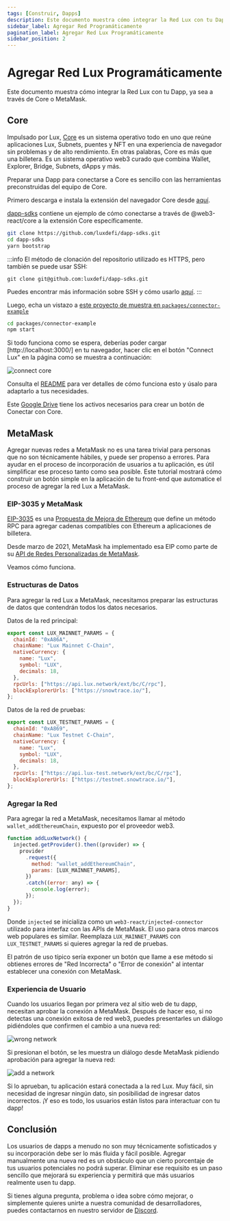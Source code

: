 ```yaml
---
tags: [Construir, Dapps]
description: Este documento muestra cómo integrar la Red Lux con tu Dapp, ya sea a través de Core o MetaMask.
sidebar_label: Agregar Red Programáticamente
pagination_label: Agregar Red Lux Programáticamente
sidebar_position: 2
---
```


# Agregar Red Lux Programáticamente

Este documento muestra cómo integrar la Red Lux con tu Dapp, ya sea a través de Core o MetaMask.

## Core

Impulsado por Lux,
[Core](https://core.app/en/)
es un sistema operativo todo en uno que reúne aplicaciones Lux, Subnets,
puentes y NFT en una experiencia de navegador sin problemas y de alto rendimiento. En otras palabras, Core es más que una billetera. Es un sistema operativo web3 curado que combina Wallet, Explorer, Bridge, Subnets, dApps y más.

Preparar una Dapp para conectarse a Core es sencillo con las herramientas preconstruidas del equipo de Core.

Primero descarga e instala la extensión del navegador Core desde [aquí](https://chrome.google.com/webstore/detail/core/agoakfejjabomempkjlepdflaleeobhb).

[dapp-sdks](https://github.com/luxdefi/dapp-sdks) contiene
un ejemplo de cómo conectarse a través de @web3-react/core a la extensión Core específicamente.

```sh
git clone https://github.com/luxdefi/dapp-sdks.git
cd dapp-sdks
yarn bootstrap
```

:::info
El método de clonación del repositorio utilizado es HTTPS, pero también se puede usar SSH:

`git clone git@github.com:luxdefi/dapp-sdks.git`

Puedes encontrar más información sobre SSH y cómo usarlo
[aquí](https://docs.github.com/en/authentication/connecting-to-github-with-ssh/about-ssh).
:::

Luego, echa un vistazo a [este proyecto de muestra en `packages/connector-example`](https://github.com/luxdefi/dapp-sdks/tree/alpha-release/packages/connector-example#readme)

```sh
cd packages/connector-example
npm start
```

Si todo funciona como se espera, deberías poder cargar
[http://localhost:3000/] en tu navegador, hacer clic en el botón "Connect Lux"
en la página como se muestra a continuación:

![connect core](/img/connect-core.jpeg)

Consulta el
[README](https://github.com/luxdefi/dapp-sdks/tree/alpha-release/packages/connector-example#readme)
para ver detalles de cómo funciona esto y úsalo para adaptarlo a tus necesidades.

Este [Google Drive](https://drive.google.com/drive/folders/1pQ98mIs65ET9JBGThzAAlGKv85BuQCAu?usp=sharing)
tiene los activos necesarios para crear un botón de Conectar con Core.

## MetaMask

Agregar nuevas redes a MetaMask no es una tarea trivial para personas que no son
técnicamente hábiles, y puede ser propenso a errores. Para ayudar en el proceso de incorporación de usuarios a tu aplicación, es útil simplificar ese proceso tanto como sea posible. Este tutorial mostrará cómo construir un botón simple en la aplicación de tu front-end que automatice el proceso de agregar la red Lux a MetaMask.

### EIP-3035 y MetaMask

[EIP-3035](https://eips.ethereum.org/EIPS/eip-3085) es una [Propuesta de Mejora de Ethereum](https://eips.ethereum.org/) que define un método RPC para agregar cadenas compatibles con Ethereum a aplicaciones de billetera.

Desde marzo de 2021, MetaMask ha implementado esa EIP como parte de su [API de Redes Personalizadas de MetaMask](https://consensys.net/blog/metamask/connect-users-to-layer-2-networks-with-the-metamask-custom-networks-api/).

Veamos cómo funciona.

### Estructuras de Datos

Para agregar la red Lux a MetaMask, necesitamos preparar las estructuras de datos que contendrán todos los datos necesarios.

Datos de la red principal:

```javascript
export const LUX_MAINNET_PARAMS = {
  chainId: "0xA86A",
  chainName: "Lux Mainnet C-Chain",
  nativeCurrency: {
    name: "Lux",
    symbol: "LUX",
    decimals: 18,
  },
  rpcUrls: ["https://api.lux.network/ext/bc/C/rpc"],
  blockExplorerUrls: ["https://snowtrace.io/"],
};
```

Datos de la red de pruebas:

```javascript
export const LUX_TESTNET_PARAMS = {
  chainId: "0xA869",
  chainName: "Lux Testnet C-Chain",
  nativeCurrency: {
    name: "Lux",
    symbol: "LUX",
    decimals: 18,
  },
  rpcUrls: ["https://api.lux-test.network/ext/bc/C/rpc"],
  blockExplorerUrls: ["https://testnet.snowtrace.io/"],
};
```

### Agregar la Red

Para agregar la red a MetaMask, necesitamos llamar al método `wallet_addEthereumChain`, expuesto por el proveedor web3.

```javascript
function addLuxNetwork() {
  injected.getProvider().then((provider) => {
    provider
      .request({
        method: "wallet_addEthereumChain",
        params: [LUX_MAINNET_PARAMS],
      })
      .catch((error: any) => {
        console.log(error);
      });
  });
}
```

Donde `injected` se inicializa como un `web3-react/injected-connector` utilizado para
interfaz con las APIs de MetaMask. El uso para otros marcos web populares es similar.
Reemplaza `LUX_MAINNET_PARAMS` con `LUX_TESTNET_PARAMS` si quieres
agregar la red de pruebas.

El patrón de uso típico sería exponer un botón que llame a ese método si obtienes
errores de "Red Incorrecta" o "Error de conexión" al intentar establecer una
conexión con MetaMask.

### Experiencia de Usuario

Cuando los usuarios llegan por primera vez al sitio web de tu dapp, necesitan aprobar la conexión a MetaMask. Después de hacer eso, si no detectas una conexión exitosa de red web3, puedes presentarles un diálogo pidiéndoles que confirmen el cambio a una nueva red:

![wrong network](/img/add-to-metamask-01-wrong-network.png)

Si presionan el botón, se les muestra un diálogo desde MetaMask pidiendo aprobación para agregar la nueva red:

![add a network](/img/add-to-metamask-02-add-network.png)

Si lo aprueban, tu aplicación estará conectada a la red Lux. Muy fácil, sin necesidad de ingresar ningún dato, sin posibilidad de ingresar datos incorrectos. ¡Y eso es todo, los usuarios están listos para interactuar con tu dapp!

## Conclusión

Los usuarios de dapps a menudo no son muy técnicamente sofisticados y su incorporación
debe ser lo más fluida y fácil posible. Agregar manualmente una nueva red es un
obstáculo que un cierto porcentaje de tus usuarios potenciales no podrá superar. Eliminar ese requisito es un paso sencillo que mejorará su experiencia y permitirá que más usuarios realmente usen tu dapp.

Si tienes alguna pregunta, problema o idea sobre cómo mejorar, o simplemente quieres unirte a nuestra comunidad de desarrolladores, puedes contactarnos en nuestro servidor de [Discord](https://chat.lux.network/).
